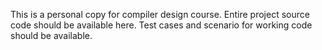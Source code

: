 This is a personal copy for compiler design course.
Entire project source code should be available here.
Test cases and scenario for working code should be available.
